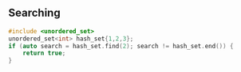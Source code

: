 
## Searching

```cpp
#include <unordered_set>
unordered_set<int> hash_set{1,2,3};
if (auto search = hash_set.find(2); search != hash_set.end()) {
	return true;
}
```